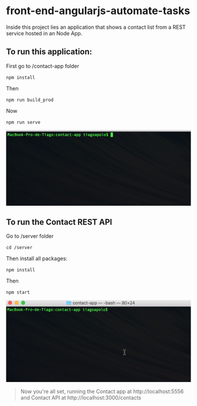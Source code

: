# front-end-angularjs-automate-tasks


Inside this project lies an application that shows a contact list from a REST service hosted in an Node App.

##  To run this application:

First go to /contact-app folder
```
npm install
```
Then
```
npm run build_prod
```
Now
```
npm run serve
```
![alt tag](https://raw.githubusercontent.com/tiagoapolo/front-end-angularjs-automate-tasks/master/contact.gif)

##  To run the Contact REST API

Go to /server folder
```
cd /server
```
Then install all packages:
```
npm install
```
Then 
```
npm start
```
![alt tag](https://raw.githubusercontent.com/tiagoapolo/front-end-angularjs-automate-tasks/master/node.gif)

> Now you're all set, running the Contact app at http://localhost:5556 and Contact API at http://localhost:3000/contacts

